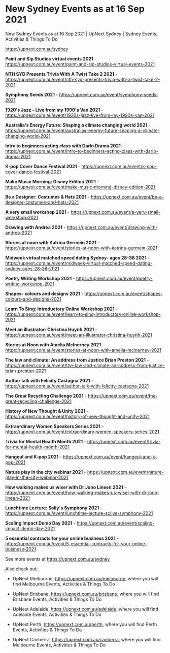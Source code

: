 # New Sydney Events as at 16 Sep 2021
New Sydney Events as at 16 Sep 2021 | UpNext Sydney | Sydney Events, Activities &amp; Things To Do

https://upnext.com.au/sydney


**Paint and Sip Studios virtual events 2021** - https://upnext.com.au/event/paint-and-sip-studios-virtual-events-2021

**NTH SYD Presents Trivia With A Twist Take 2 2021** - https://upnext.com.au/event/nth-syd-presents-trivia-with-a-twist-take-2-2021

**Symphony Seeds 2021** - https://upnext.com.au/event/symphony-seeds-2021

**1920's Jazz - Live from my 1990's Van 2021** - https://upnext.com.au/event/1920s-jazz-live-from-my-1990s-van-2021

**Australia's Energy Future: Shaping a climate changing world 2021** - https://upnext.com.au/event/australias-energy-future-shaping-a-climate-changing-world-2021

**Intro to beginners acting class with Darlo Drama 2021** - https://upnext.com.au/event/intro-to-beginners-acting-class-with-darlo-drama-2021

**K-pop Cover Dance Festival 2021** - https://upnext.com.au/event/k-pop-cover-dance-festival-2021

**Make Music Morning: Disney Edition 2021** - https://upnext.com.au/event/make-music-morning-disney-edition-2021

**Be a Designer: Costumes & Hats 2021** - https://upnext.com.au/event/be-a-designer-costumes-and-hats-2021

**A very small workshop 2021** - https://upnext.com.au/event/a-very-small-workshop-2021

**Drawing with Andrea 2021** - https://upnext.com.au/event/drawing-with-andrea-2021

**Stories at noon with Katrina Germein 2021** - https://upnext.com.au/event/stories-at-noon-with-katrina-germein-2021

**Midweek virtual matched speed dating Sydney- ages 28-38 2021** - https://upnext.com.au/event/midweek-virtual-matched-speed-dating-sydney-ages-28-38-2021

**Poetry Writing Workshop 2021** - https://upnext.com.au/event/poetry-writing-workshop-2021

**Shapes- colours and designs 2021** - https://upnext.com.au/event/shapes-colours-and-designs-2021

**Learn To Sing: Introductory Online Workshop 2021** - https://upnext.com.au/event/learn-to-sing-introductory-online-workshop-2021

**Meet an illustrator: Christina Huynh 2021** - https://upnext.com.au/event/meet-an-illustrator-christina-huynh-2021

**Stories at Noon with Amelia McInerney 2021** - https://upnext.com.au/event/stories-at-noon-with-amelia-mcinerney-2021

**The law and climate: An address from Justice Brian Preston 2021** - https://upnext.com.au/event/the-law-and-climate-an-address-from-justice-brian-preston-2021

**Author talk with Felicity Castagna 2021** - https://upnext.com.au/event/author-talk-with-felicity-castagna-2021

**The Great Recycling Challenge 2021** - https://upnext.com.au/event/the-great-recycling-challenge-2021

**History of New Thought & Unity 2021** - https://upnext.com.au/event/history-of-new-thought-and-unity-2021

**Extraordinary Women Speakers Series 2021** - https://upnext.com.au/event/extraordinary-women-speakers-series-2021

**Trivia for Mental Health Month 2021** - https://upnext.com.au/event/trivia-for-mental-health-month-2021

**Hangeul and K-pop 2021** - https://upnext.com.au/event/hangeul-and-k-pop-2021

**Nature play in the city webinar 2021** - https://upnext.com.au/event/nature-play-in-the-city-webinar-2021

**How walking makes us wiser with Dr Jono Lineen 2021** - https://upnext.com.au/event/how-walking-makes-us-wiser-with-dr-jono-lineen-2021

**Lunchtime Lecture: Solly's Symphony 2021** - https://upnext.com.au/event/lunchtime-lecture-sollys-symphony-2021

**Scaling Impact Demo Day 2021** - https://upnext.com.au/event/scaling-impact-demo-day-2021

**5 essential contracts for your online business 2021** - https://upnext.com.au/event/5-essential-contracts-for-your-online-business-2021



See more events at https://upnext.com.au/sydney


Also check out:

* UpNext Melbourne, https://upnext.com.au/melbourne, where you will find Melbourne Events, Activities & Things To Do

* UpNext Brisbane, https://upnext.com.au/brisbane, where you will find Brisbane Events, Activities & Things To Do

* UpNext Adelaide, https://upnext.com.au/adelaide, where you will find Adelaide Events, Activities & Things To Do

* UpNext Perth, https://upnext.com.au/perth, where you will find Perth Events, Activities & Things To Do

* UpNext Canberra, https://upnext.com.au/canberra, where you will find Melbourne Events, Activities & Things To Do